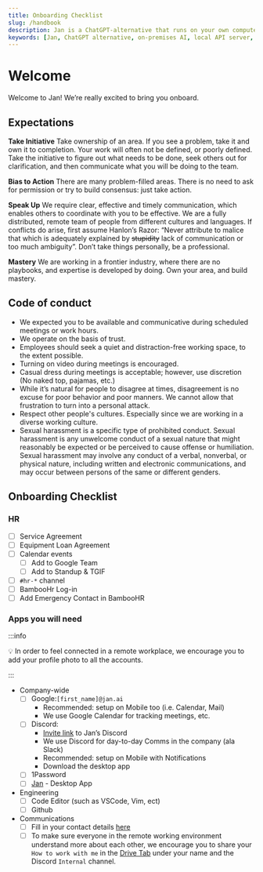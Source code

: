 ```yaml
---
title: Onboarding Checklist
slug: /handbook
description: Jan is a ChatGPT-alternative that runs on your own computer, with a local API server.
keywords: [Jan, ChatGPT alternative, on-premises AI, local API server, local AI, llm, conversational AI, no-subscription fee]
---
```


# Welcome

Welcome to Jan! We’re really excited to bring you onboard.

## Expectations


**Take Initiative**  Take ownership of an area. If you see a problem, take it and own it to completion. Your work will often not be defined, or poorly defined. Take the initiative to figure out what needs to be done, seek others out for clarification, and then communicate what you will be doing to the team.

 **Bias to Action** There are many problem-filled areas. There is no need to ask for permission or try to build consensus: just take action.   
 
**Speak Up** We require clear, effective and timely communication, which enables others to coordinate with you to be effective.  We are a fully distributed, remote team of people from different cultures and languages. If conflicts do arise, first assume Hanlon’s Razor: “Never attribute to malice that which is adequately explained by ~~stupidity~~ lack of communication or too much ambiguity”. Don’t take things personally, be a professional. 

**Mastery** We are working in a frontier industry, where there are no playbooks, and expertise is developed by doing. Own your area, and build mastery.


## Code of conduct

-   We expected you to be available and communicative during scheduled meetings or work hours.
-   We operate on the basis of trust.
-   Employees should seek a quiet and distraction-free working space, to the extent possible.
-   Turning on video during meetings is encouraged.
-   Casual dress during meetings is acceptable; however, use discretion (No naked top, pajamas, etc.)
-   While it’s natural for people to disagree at times, disagreement is no excuse for poor behavior and poor manners. We cannot allow that frustration to turn into a personal attack.
-   Respect other people's cultures. Especially since we are working in a diverse working culture.
-   Sexual harassment is a specific type of prohibited conduct. Sexual harassment is any unwelcome conduct of a sexual nature that might reasonably be expected or be perceived to cause offense or humiliation. Sexual harassment may involve any conduct of a verbal, nonverbal, or physical nature, including written and electronic communications, and may occur between persons of the same or different genders.

## Onboarding Checklist

### HR

-   [ ] Service Agreement
-   [ ] Equipment Loan Agreement
-   [ ]  Calendar events
    -   [ ] Add to Google Team 
    -   [ ] Add to Standup & TGIF
-   [ ] `#hr-*` channel
-   [ ] BambooHr Log-in
-   [ ] Add Emergency Contact in BambooHR 

### Apps you will need

:::info

💡 In order to feel connected in a remote workplace, we encourage you to add your profile photo to all the accounts.

:::

-   Company-wide
    -   [ ] Google:`[first_name]@jan.ai`
        -   Recommended: setup on Mobile too (i.e. Calendar, Mail)
        -   We use Google Calendar for tracking meetings, etc. 
    -   [ ] Discord:
        -   [Invite link](https://discord.gg/sZb6qxfgyx) to Jan’s Discord
        -   We use Discord for day-to-day Comms in the company (ala Slack)
        -   Recommended: setup on Mobile with Notifications
        -   Download the desktop app
    -   [ ] 1Password
    -   [ ] [Jan](https://jan.ai/) - Desktop App
-   Engineering
    -   [ ] Code Editor (such as VSCode, Vim, ect)
    -   [ ] Github
-   Communications
    -   [ ] Fill in your contact details [here](https://docs.google.com/spreadsheets/d/1KAxya29_wb1bEESiFJeCrOec4pCG3uA2D4_VPgAn89U/edit#gid=0)
    -   [ ] To make sure everyone in the remote working environment understand more about each other, we encourage you to share your `How to work with me` in the [Drive Tab](https://docs.google.com/spreadsheets/d/1KAxya29_wb1bEESiFJeCrOec4pCG3uA2D4_VPgAn89U/edit#gid=0) under your name and the Discord `Internal` channel. 
